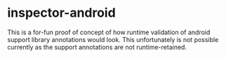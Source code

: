 inspector-android
=================

This is a for-fun proof of concept of how runtime validation of android support library annotations would look.
This unfortunately is not possible currently as the support annotations are not runtime-retained.


